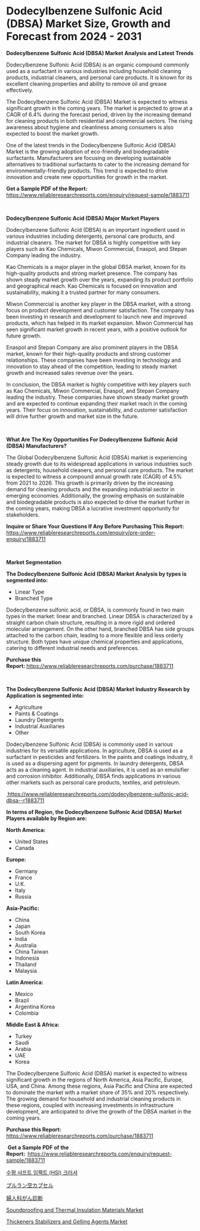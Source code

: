 <p><h1>Dodecylbenzene Sulfonic Acid (DBSA) Market Size, Growth and Forecast from 2024 - 2031</h1></p><p><strong>Dodecylbenzene Sulfonic Acid (DBSA) Market Analysis and Latest Trends</strong></p>
<p><p>Dodecylbenzene Sulfonic Acid (DBSA) is an organic compound commonly used as a surfactant in various industries including household cleaning products, industrial cleaners, and personal care products. It is known for its excellent cleaning properties and ability to remove oil and grease effectively.</p><p>The Dodecylbenzene Sulfonic Acid (DBSA) Market is expected to witness significant growth in the coming years. The market is projected to grow at a CAGR of 6.4% during the forecast period, driven by the increasing demand for cleaning products in both residential and commercial sectors. The rising awareness about hygiene and cleanliness among consumers is also expected to boost the market growth.</p><p>One of the latest trends in the Dodecylbenzene Sulfonic Acid (DBSA) Market is the growing adoption of eco-friendly and biodegradable surfactants. Manufacturers are focusing on developing sustainable alternatives to traditional surfactants to cater to the increasing demand for environmentally-friendly products. This trend is expected to drive innovation and create new opportunities for growth in the market.</p></p>
<p><strong>Get a Sample PDF of the Report:&nbsp;</strong> <a href="https://www.reliableresearchreports.com/enquiry/request-sample/1883711">https://www.reliableresearchreports.com/enquiry/request-sample/1883711</a></p>
<p>&nbsp;</p>
<p><strong>Dodecylbenzene Sulfonic Acid (DBSA) Major Market Players</strong></p>
<p><p>Dodecylbenzene Sulfonic Acid (DBSA) is an important ingredient used in various industries including detergents, personal care products, and industrial cleaners. The market for DBSA is highly competitive with key players such as Kao Chemicals, Miwon Commercial, Enaspol, and Stepan Company leading the industry.</p><p>Kao Chemicals is a major player in the global DBSA market, known for its high-quality products and strong market presence. The company has shown steady market growth over the years, expanding its product portfolio and geographical reach. Kao Chemicals is focused on innovation and sustainability, making it a trusted partner for many consumers.</p><p>Miwon Commercial is another key player in the DBSA market, with a strong focus on product development and customer satisfaction. The company has been investing in research and development to launch new and improved products, which has helped in its market expansion. Miwon Commercial has seen significant market growth in recent years, with a positive outlook for future growth.</p><p>Enaspol and Stepan Company are also prominent players in the DBSA market, known for their high-quality products and strong customer relationships. These companies have been investing in technology and innovation to stay ahead of the competition, leading to steady market growth and increased sales revenue over the years.</p><p>In conclusion, the DBSA market is highly competitive with key players such as Kao Chemicals, Miwon Commercial, Enaspol, and Stepan Company leading the industry. These companies have shown steady market growth and are expected to continue expanding their market reach in the coming years. Their focus on innovation, sustainability, and customer satisfaction will drive further growth and market size in the future.</p></p>
<p>&nbsp;</p>
<p><strong>What Are The Key Opportunities For Dodecylbenzene Sulfonic Acid (DBSA) Manufacturers?</strong></p>
<p><p>The Global Dodecylbenzene Sulfonic Acid (DBSA) market is experiencing steady growth due to its widespread applications in various industries such as detergents, household cleaners, and personal care products. The market is expected to witness a compound annual growth rate (CAGR) of 4.5% from 2021 to 2026. This growth is primarily driven by the increasing demand for cleaning products and the expanding industrial sector in emerging economies. Additionally, the growing emphasis on sustainable and biodegradable products is also expected to drive the market further in the coming years, making DBSA a lucrative investment opportunity for stakeholders.</p></p>
<p><strong>Inquire or Share Your Questions If Any Before Purchasing This Report:</strong> <a href="https://www.reliableresearchreports.com/enquiry/pre-order-enquiry/1883711">https://www.reliableresearchreports.com/enquiry/pre-order-enquiry/1883711</a></p>
<p>&nbsp;</p>
<p><strong>Market Segmentation</strong></p>
<p><strong>The Dodecylbenzene Sulfonic Acid (DBSA) Market Analysis by types is segmented into:</strong></p>
<p><ul><li>Linear Type</li><li>Branched Type</li></ul></p>
<p><p>Dodecylbenzene sulfonic acid, or DBSA, is commonly found in two main types in the market: linear and branched. Linear DBSA is characterized by a straight carbon chain structure, resulting in a more rigid and ordered molecular arrangement. On the other hand, branched DBSA has side groups attached to the carbon chain, leading to a more flexible and less orderly structure. Both types have unique chemical properties and applications, catering to different industrial needs and preferences.</p></p>
<p><strong>Purchase this Report:&nbsp;</strong><a href="https://www.reliableresearchreports.com/purchase/1883711">https://www.reliableresearchreports.com/purchase/1883711</a></p>
<p>&nbsp;</p>
<p><strong>The Dodecylbenzene Sulfonic Acid (DBSA) Market Industry Research by Application is segmented into:</strong></p>
<p><ul><li>Agriculture</li><li>Paints & Coatings</li><li>Laundry Detergents</li><li>Industrial Auxiliaries</li><li>Other</li></ul></p>
<p><p>Dodecylbenzene Sulfonic Acid (DBSA) is commonly used in various industries for its versatile applications. In agriculture, DBSA is used as a surfactant in pesticides and fertilizers. In the paints and coatings industry, it is used as a dispersing agent for pigments. In laundry detergents, DBSA acts as a cleaning agent. In industrial auxiliaries, it is used as an emulsifier and corrosion inhibitor. Additionally, DBSA finds applications in various other markets such as personal care products, textiles, and petroleum.</p></p>
<p><a href="https://www.reliableresearchreports.com/dodecylbenzene-sulfonic-acid-dbsa--r1883711">&nbsp;https://www.reliableresearchreports.com/dodecylbenzene-sulfonic-acid-dbsa--r1883711</a></p>
<p><strong>In terms of Region, the Dodecylbenzene Sulfonic Acid (DBSA) Market Players available by Region are:</strong></p>
<p>
    <p> <strong> North America: </strong>
        <ul>
            <li>United States</li>
            <li>Canada</li>
        </ul>
        </p> 
    <p> <strong> Europe: </strong>
        <ul>
            <li>Germany</li>
            <li>France</li>
            <li>U.K.</li>
            <li>Italy</li>
            <li>Russia</li>
        </ul>
        </p> 
    <p> <strong> Asia-Pacific: </strong>
        <ul>
            <li>China</li>
            <li>Japan</li>
            <li>South Korea</li>
            <li>India</li>
            <li>Australia</li>
            <li>China Taiwan</li>
            <li>Indonesia</li>
            <li>Thailand</li>
            <li>Malaysia</li>
        </ul>
        </p> 
    <p> <strong> Latin America: </strong>
        <ul>
            <li>Mexico</li>
            <li>Brazil</li>
            <li>Argentina Korea</li>
            <li>Colombia</li>
        </ul>
        </p> 
    <p> <strong> Middle East & Africa: </strong>
        <ul>
            <li>Turkey</li>
            <li>Saudi</li>
            <li>Arabia</li>
            <li>UAE</li>
            <li>Korea</li>
        </ul>
    </p>
    </p>
<p><p>The Dodecylbenzene Sulfonic Acid (DBSA) market is expected to witness significant growth in the regions of North America, Asia Pacific, Europe, USA, and China. Among these regions, Asia Pacific and China are expected to dominate the market with a market share of 35% and 20% respectively. The growing demand for household and industrial cleaning products in these regions, coupled with increasing investments in infrastructure development, are anticipated to drive the growth of the DBSA market in the coming years.</p></p>
<p><strong>Purchase this Report: </strong><a href="https://www.reliableresearchreports.com/purchase/1883711">https://www.reliableresearchreports.com/purchase/1883711</a></p>
<p>&nbsp;<strong>Get a Sample PDF of the Report:&nbsp;&nbsp;</strong><a href="https://www.reliableresearchreports.com/enquiry/request-sample/1883711">https://www.reliableresearchreports.com/enquiry/request-sample/1883711</a></p>
<p><strong></strong></p>
<p><p><a href="https://medium.com/@juracy1980/%EC%88%98%ED%8F%89%EC%B6%95-%EC%B6%A9%EA%B2%A9%EB%B6%84%EC%87%84%EA%B8%B0-hsi-%EB%B6%84%EC%87%84%EA%B8%B0-%EC%82%B0%EC%97%85%EC%97%90-%EB%8C%80%ED%95%9C-%ED%86%B5%EC%B0%B0-%EC%8B%9C%EC%9E%A5-%EC%9E%AC%EC%A0%95-%EC%83%81%ED%83%9C-%EC%8B%9C%EC%9E%A5-%EA%B7%9C%EB%AA%A8-%EB%B0%8F-2031%EB%85%84%EA%B9%8C%EC%A7%80%EC%9D%98-%EC%88%98%EC%9D%B5-%EB%B6%84%EC%84%9D-3c08b5c9c9a9">수평 샤프트 임팩트 (HSI) 크러셔</a></p><p><a href="https://medium.com/@callumnowacki2000/%E3%83%97%E3%83%AB%E3%83%A9%E3%83%B3%E7%A9%BA%E3%82%AB%E3%83%97%E3%82%BB%E3%83%AB%E5%B8%82%E5%A0%B4%E8%A6%8F%E6%A8%A1%E3%81%AF%E5%B9%B4%E5%B9%B3%E5%9D%87%E6%88%90%E9%95%B7%E7%8E%87-%E3%81%A7%E6%88%90%E9%95%B7%E3%81%97%E3%81%A6%E3%81%8A%E3%82%8A-%E3%81%93%E3%81%AE%E3%83%AC%E3%83%9D%E3%83%BC%E3%83%88%E3%81%AF%E5%B8%82%E5%A0%B4%E3%82%BB%E3%82%B0%E3%83%A1%E3%83%B3%E3%83%86%E3%83%BC%E3%82%B7%E3%83%A7%E3%83%B3-%E6%88%90%E9%95%B7%E4%BA%88%E6%B8%AC%E3%81%AB%E3%82%88%E3%82%8B%E5%88%86%E6%9E%90%E3%82%92%E3%82%AB%E3%83%90%E3%83%BC%E3%81%97%E3%81%A6%E3%81%84%E3%81%BE%E3%81%99-2024%E5%B9%B4%E3%81%8B%E3%82%892031%E5%B9%B4%E3%81%BE%E3%81%A7-81fb564de81e">プルラン空カプセル</a></p><p><a href="https://medium.com/@kelsitorphy644/%E7%94%A3%E5%A9%A6%E4%BA%BA%E7%A7%91%E3%81%8C%E3%82%93%E8%A8%BA%E6%96%AD%E5%B8%82%E5%A0%B4%E3%81%AE%E4%BA%88%E6%B8%AC-%E5%B8%82%E5%A0%B4%E5%8B%95%E5%90%91-%E3%81%8A%E3%82%88%E3%81%B3%E5%BD%B1%E9%9F%BF%E5%88%86%E6%9E%90-2024-2031-384864577095">婦人科がん診断</a></p><p><a href="https://github.com/vregtldg37/Market-Research-Report-List-1/blob/main/soundproofing-and-thermal-insulation-materials-market.md">Soundproofing and Thermal Insulation Materials Market</a></p><p><a href="https://github.com/labibmmn112/Market-Research-Report-List-1/blob/main/thickeners-stabilizers-and-gelling-agents-market.md">Thickeners Stabilizers and Gelling Agents Market</a></p></p>